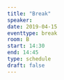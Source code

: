 ```yaml
---
title: "Break"
speaker:
date: 2019-04-15
eventtype: break
room: B
start: 14:30
end: 14:45
type: schedule
draft: false
---
```

